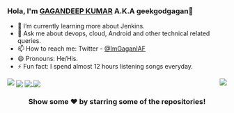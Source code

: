 ### Hola, I'm [GAGANDEEP KUMAR](https://www.linkedin.com/in/gagandeepkumar/) A.K.A geekgodgagan👋

- 🌱 I’m currently learning more about Jenkins.
- 💬 Ask me about devops, cloud, Android and other technical related queries.
- 📫 How to reach me: Twitter - [@ImGaganIAF](https://twitter.com/ImGaganIAF)
- 😄 Pronouns: He/His.
- ⚡ Fun fact: I spend almost 12 hours listening songs everyday. <br>
<img align=right src="https://user-images.githubusercontent.com/69913088/111898167-6a443500-8a4a-11eb-882d-b14b464c107f.gif" />

<img src= "https://github-readme-stats.vercel.app/api?username=geekgodgagan&&show_icons=true&title_color=ffffff&icon_color=bb2acf&text_color=daf7dc&bg_color=191919" >


<img align="center" src="https://github-readme-stats.vercel.app/api/top-langs/?username=geekgodgagan&theme=light&hide_langs_below=1&text_color=daf7dc&bg_color=191919&&show_icons=true" />

<a href="https://github.com/geekgodgagan/LoadBalancer_automation">
  <img align="center" src="https://github-readme-stats.vercel.app/api/pin/?username=geekgodgagan&repo=LoadBalancer_automation&theme=dark&text_color=daf7dc&bg_color=191919" />

</a>
<a href="https://github.com/geekgodgagan/hadoop_automation">
 <img align="center" src="https://github-readme-stats.vercel.app/api/pin/?username=geekgodgagan&repo=hadoop_automation&theme=dark&text_color=daf7dc&bg_color=191919" />
</a>
<div align="center">

### Show some ❤️ by starring some of the repositories!

</div>
